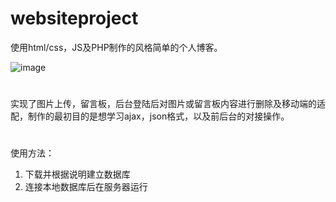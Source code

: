 # websiteproject
使用html/css，JS及PHP制作的风格简单的个人博客。

![image](https://github.com/eret9616/websiteproject/blob/master/show.gif)


#
实现了图片上传，留言板，后台登陆后对图片或留言板内容进行删除及移动端的适配，制作的最初目的是想学习ajax，json格式，以及前后台的对接操作。
#

使用方法：

1. 下载并根据说明建立数据库
2. 连接本地数据库后在服务器运行
